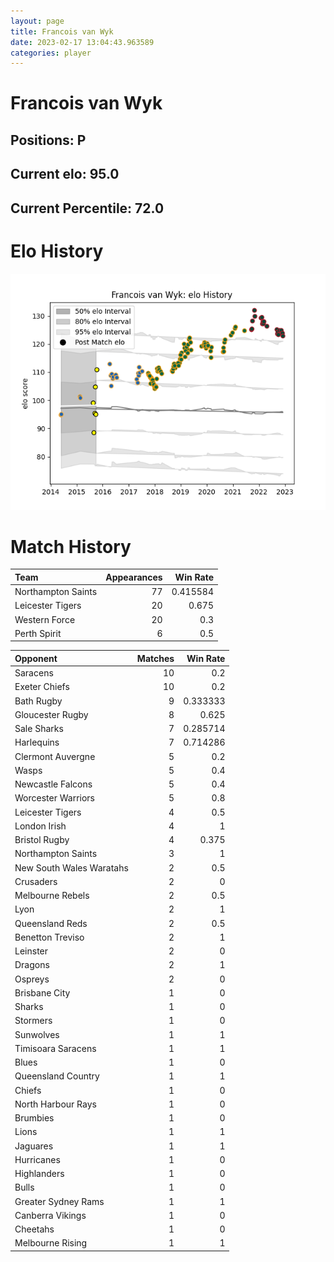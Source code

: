 ```yaml
---  
layout: page  
title: Francois van Wyk  
date: 2023-02-17 13:04:43.963589  
categories: player  
---
```

# Francois van Wyk

## Positions: P

## Current elo: 95.0

## Current Percentile: 72.0

# Elo History


![elo history](history_FrancoisvanWyk.png)
# Match History


| Team               |   Appearances |   Win Rate |
|:-------------------|--------------:|-----------:|
| Northampton Saints |            77 |   0.415584 |
| Leicester Tigers   |            20 |   0.675    |
| Western Force      |            20 |   0.3      |
| Perth Spirit       |             6 |   0.5      |

| Opponent                 |   Matches |   Win Rate |
|:-------------------------|----------:|-----------:|
| Saracens                 |        10 |   0.2      |
| Exeter Chiefs            |        10 |   0.2      |
| Bath Rugby               |         9 |   0.333333 |
| Gloucester Rugby         |         8 |   0.625    |
| Sale Sharks              |         7 |   0.285714 |
| Harlequins               |         7 |   0.714286 |
| Clermont Auvergne        |         5 |   0.2      |
| Wasps                    |         5 |   0.4      |
| Newcastle Falcons        |         5 |   0.4      |
| Worcester Warriors       |         5 |   0.8      |
| Leicester Tigers         |         4 |   0.5      |
| London Irish             |         4 |   1        |
| Bristol Rugby            |         4 |   0.375    |
| Northampton Saints       |         3 |   1        |
| New South Wales Waratahs |         2 |   0.5      |
| Crusaders                |         2 |   0        |
| Melbourne Rebels         |         2 |   0.5      |
| Lyon                     |         2 |   1        |
| Queensland Reds          |         2 |   0.5      |
| Benetton Treviso         |         2 |   1        |
| Leinster                 |         2 |   0        |
| Dragons                  |         2 |   1        |
| Ospreys                  |         2 |   0        |
| Brisbane City            |         1 |   0        |
| Sharks                   |         1 |   0        |
| Stormers                 |         1 |   0        |
| Sunwolves                |         1 |   1        |
| Timisoara Saracens       |         1 |   1        |
| Blues                    |         1 |   0        |
| Queensland Country       |         1 |   1        |
| Chiefs                   |         1 |   0        |
| North Harbour Rays       |         1 |   0        |
| Brumbies                 |         1 |   0        |
| Lions                    |         1 |   1        |
| Jaguares                 |         1 |   1        |
| Hurricanes               |         1 |   0        |
| Highlanders              |         1 |   0        |
| Bulls                    |         1 |   0        |
| Greater Sydney Rams      |         1 |   1        |
| Canberra Vikings         |         1 |   0        |
| Cheetahs                 |         1 |   0        |
| Melbourne Rising         |         1 |   1        |